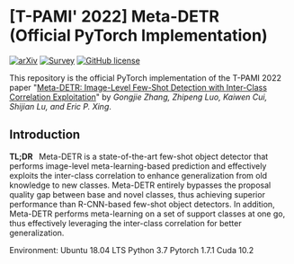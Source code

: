 # __[T-PAMI' 2022]  Meta-DETR__ <br> (Official PyTorch Implementation)

[![arXiv](https://img.shields.io/badge/arXiv-2208.00219-b31b1b.svg)](https://arxiv.org/abs/2208.00219)
[![Survey](https://github.com/sindresorhus/awesome/blob/main/media/mentioned-badge.svg)](https://github.com/dk-liang/Awesome-Visual-Transformer) 
[![GitHub license](https://badgen.net/github/license/ZhangGongjie/Meta-DETR)](https://github.com/ZhangGongjie/Meta-DETR/blob/master/LICENSE)


This repository is the official PyTorch implementation of the
T-PAMI 2022 paper "[Meta-DETR: Image-Level Few-Shot Detection with Inter-Class Correlation Exploitation](https://arxiv.org/abs/2208.00219)" by _Gongjie Zhang, Zhipeng Luo, Kaiwen Cui, Shijian Lu, and Eric P. Xing_. 


## Introduction

<b> TL;DR </b> &nbsp; Meta-DETR is a state-of-the-art few-shot object detector that performs image-level meta-learning-based prediction and effectively exploits the inter-class correlation to enhance generalization from old knowledge to new classes. Meta-DETR entirely bypasses the proposal quality gap between base and novel classes, thus achieving superior performance than R-CNN-based few-shot object detectors. In addition, Meta-DETR performs meta-learning on a set of support classes at one go, thus effectively leveraging the inter-class correlation for better generalization.


Environment:
Ubuntu 18.04 LTS
Python 3.7
Pytorch 1.7.1
Cuda 10.2

